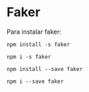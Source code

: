 # Faker

Para instalar faker:

```shell 
npm install -s faker

npm i -s faker

npm install --save faker

npm i --save faker
```

